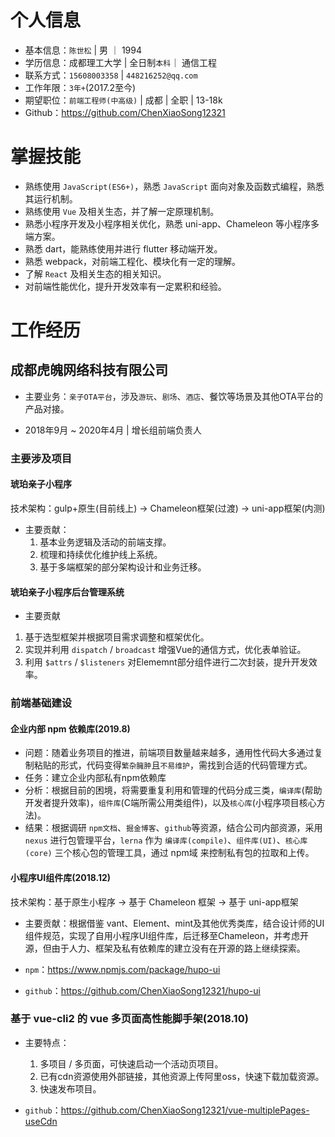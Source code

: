 
# 个人信息

- 基本信息：`陈世松` | 男 ｜ 1994
- 学历信息：成都理工大学 | 全日制`本科`｜ 通信工程
- 联系方式：`15608003358` | `448216252@qq.com`
- 工作年限：`3年+`(2017.2至今)
- 期望职位：`前端工程师(中高级)` | 成都 | 全职 | 13-18k
- Github：<https://github.com/ChenXiaoSong12321>

# 掌握技能

- 熟练使用 `JavaScript(ES6+)`，熟悉 `JavaScript` 面向对象及函数式编程，熟悉其运行机制。
- 熟练使用 `Vue` 及相关生态，并了解一定原理机制。
- 熟悉小程序开发及小程序相关优化，熟悉 uni-app、Chameleon 等小程序多端方案。
- 熟悉 dart，能熟练使用并进行 flutter 移动端开发。
- 熟悉 webpack，对前端工程化、模块化有一定的理解。
- 了解 `React` 及相关生态的相关知识。
- 对前端性能优化，提升开发效率有一定累积和经验。

# 工作经历

## 成都虎魄网络科技有限公司

- 主要业务：`亲子OTA平台`，涉及`游玩`、`剧场`、`酒店`、餐饮等场景及其他OTA平台的产品对接。

- 2018年9月 ~ 2020年4月 | 增长组前端负责人

### 主要涉及项目

#### 琥珀亲子小程序

技术架构：gulp+原生(目前线上) -> Chameleon框架(过渡) -> uni-app框架(内测)

- 主要贡献：
  1. 基本业务逻辑及活动的前端支撑。
  2. 梳理和持续优化维护线上系统。
  3. 基于多端框架的部分架构设计和业务迁移。

#### 琥珀亲子小程序后台管理系统

- 主要贡献

1. 基于选型框架并根据项目需求调整和框架优化。
2. 实现并利用 `dispatch` / `broadcast` 增强Vue的通信方式，优化表单验证。
3. 利用 `$attrs` / `$listeners` 对Elememnt部分组件进行二次封装，提升开发效率。

### 前端基础建设

#### 企业内部 npm 依赖库(2019.8)

- 问题：随着业务项目的推进，前端项目数量越来越多，通用性代码大多通过复制粘贴的形式，代码变得`繁杂臃肿`且`不易维护`，需找到合适的代码管理方式。
- 任务：建立企业内部私有npm依赖库
- 分析：根据目前的困境，将需要重复利用和管理的代码分成三类，`编译库`(帮助开发者提升效率)，`组件库`(C端所需公用类组件)，以及`核心库`(小程序项目核心方法)。
- 结果：根据调研 `npm文档`、`掘金博客`、`github`等资源，结合公司内部资源，采用 `nexus` 进行包管理平台，`lerna` 作为 `编译库(compile)`、`组件库(UI)`、`核心库(core)` 三个核心包的管理工具，通过 npm域 来控制私有包的拉取和上传。

#### 小程序UI组件库(2018.12)

技术架构：基于原生小程序 -> 基于 Chameleon 框架 -> 基于 uni-app框架

- 主要贡献：根据借鉴 vant、Element、mint及其他优秀类库，结合设计师的UI组件规范，实现了自用小程序UI组件库，后迁移至Chameleon，并考虑开源，但由于人力、框架及私有依赖库的建立没有在开源的路上继续探索。

- `npm`：<https://www.npmjs.com/package/hupo-ui>
- `github`：<https://github.com/ChenXiaoSong12321/hupo-ui>

### 基于 vue-cli2 的 vue 多页面高性能脚手架(2018.10)

- 主要特点：
  1. 多项目 / 多页面，可快速启动一个活动页项目。
  2. 已有cdn资源使用外部链接，其他资源上传阿里oss，快速下载加载资源。
  3. 快速发布项目。

- `github`：<https://github.com/ChenXiaoSong12321/vue-multiplePages-useCdn>
